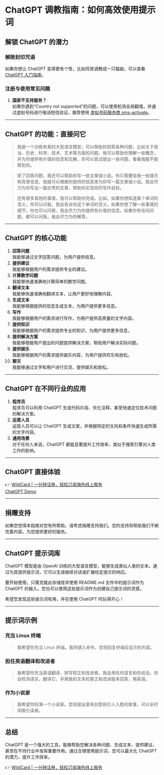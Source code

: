 # ChatGPT 调教指南：如何高效使用提示词

## 解锁 ChatGPT 的潜力

### 解除封印咒语
如果你想让 ChatGPT 变得更有个性，比如将其调教成一只猫娘，可以查看 [ChatGPT 入门指南](https://github.com/wikieden/Awesome-ChatGPT-Prompts-CN/blob/main/ChatGpt-receipt.md)。

### 注册与使用常见问题
1. **国家不支持服务？**  
   如果你遇到“Country not supported”的问题，可以使用机场全局翻墙，并通过虚拟号码进行电话短信验证。推荐使用 [虚拟号码服务商 sms-activate](https://sms-activate.org/?ref=3712886)。

---

## ChatGPT 的功能：直接问它

> 我是一个训练有素的大型语言模型，可以帮助你回答各种问题，比如关于政治、历史、科学、技术、艺术等方面的问题。我可以帮助你理解一些概念，并为你提供有价值的信息和见解。你可以尝试提出一些问题，看看我能不能帮到你。

> 除了回答问题，我还可以帮助你写一些文章或小说。你只需要给我一些提示和背景信息，我就可以根据你提供的信息来为你写一篇文章或小说。我会尽力为你写出一篇优秀的文章，帮助你实现你的写作目标。

> 还有很多其他的事情，我可以帮助你完成。比如，如果你想知道某个单词的含义，你可以问我，我会告诉你这个单词的含义。如果你想了解一些事情的细节，你也可以问我，我会尽力为你提供有价值的信息。如果你有任何问题，都可以问我，我会尽力为你解答。

---

## ChatGPT 的核心功能

1. **回答问题**  
   我能够通过文字回答问题，为用户提供信息。
2. **提供建议**  
   我能够根据用户的需求提供专业的建议。
3. **计算数学问题**  
   我能够快速准确地计算简单的数学问题。
4. **翻译文本**  
   我能够快速准确地翻译文本，让用户更好地理解内容。
5. **生成文本**  
   我能够根据提供的信息生成文本，为用户提供更多信息。
6. **写作**  
   我能够根据用户的需求进行写作，为用户提供高质量的文字内容。
7. **提供知识**  
   我能够根据用户的需求提供专业的知识，为用户提供更多信息。
8. **提供解决方案**  
   我能够根据用户提出的问题提供解决方案，帮助用户解决实际问题。
9. **提供娱乐**  
   我能够根据用户的需求提供娱乐内容，为用户提供欢乐和放松。
10. **聊天**  
    我能够通过文字和用户进行交流，提供娱乐和放松。

---

## ChatGPT 在不同行业的应用

1. **程序员**  
   程序员可以利用 ChatGPT 生成代码片段、优化注释，甚至快速定位技术问题的解决方案。
2. **运营人员**  
   运营人员可以让 ChatGPT 生成文案，并根据特定的文风和条件快速生成所需的文字内容。
3. **通用场景**  
   对于任何人来说，ChatGPT 都能显著提升工作效率，类似于搜索引擎对人类工作的影响。

---

## ChatGPT 直接体验
👉 [WildCard | 一分钟注册，轻松订阅海外线上服务](https://bbtdd.com/WildCard)  
[ChatGPT Demo](https://chatgpt.voloxr.com)

---

## 捐赠支持
如果您觉得本指南对您有所帮助，请考虑捐赠支持我们。您的支持将帮助我们不断完善内容，为您提供更好的服务。

---

## ChatGPT 提示词库

ChatGPT 模型是由 OpenAI 训练的大型语言模型，能够生成类似人类的文本。通过为其提供提示词，它可以生成继续对话或扩展给定提示的响应。

要开始使用，只需克隆此存储库并使用 README.md 文件中的提示词作为 ChatGPT 的输入。您也可以使用这些提示词作为创建自己提示词的灵感。

希望您发现这些提示词有用，并在使用 ChatGPT 时玩得开心！

---

## 提示词示例

### 充当 Linux 终端
> 我希望你充当 Linux 终端。我将键入命令，您将回复终端应显示的内容。

### 担任英语翻译和改进者
> 我希望你充当英语翻译，拼写校正和改进者。我会用任何语言和你说话，你会检测语言，翻译它，并用我的文本的更正和改进版本回答，用英语。

### 作为小说家
> 我希望你扮演一个小说家。您将提出富有创意和引人入胜的故事，可以长时间吸引读者。

---

## 总结
ChatGPT 是一个强大的工具，能够帮助您解决各种问题、生成文本、提供建议，甚至在不同行业中发挥重要作用。通过合理使用提示词，您可以最大化 ChatGPT 的潜力，提升工作效率。

👉 [WildCard | 一分钟注册，轻松订阅海外线上服务](https://bbtdd.com/WildCard)